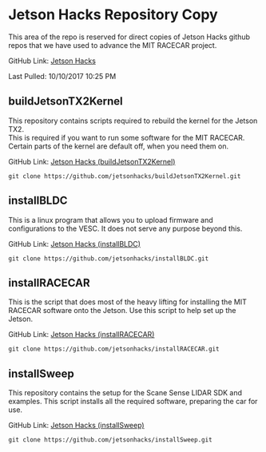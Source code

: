 # Jetson Hacks Repository Copy #

This area of the repo is reserved for direct copies of Jetson Hacks github repos that we have used to advance the MIT RACECAR project.

GitHub Link: [Jetson Hacks](https://github.com/jetsonhacks/)

Last Pulled:  10/10/2017 10:25 PM

## buildJetsonTX2Kernel ##

This repository contains scripts required to rebuild the kernel for the Jetson TX2.  
This is required if you want to run some software for the MIT RACECAR.  
Certain parts of the kernel are default off, when you need them on.

GitHub Link: [Jetson Hacks (buildJetsonTX2Kernel)](https://github.com/jetsonhacks/buildJetsonTX2Kernel)

```
git clone https://github.com/jetsonhacks/buildJetsonTX2Kernel.git
```

## installBLDC ##

This is a linux program that allows you to upload firmware and configurations to the VESC.  It does not serve any purpose beyond this.

GitHub Link: [Jetson Hacks (installBLDC)](https://github.com/jetsonhacks/installBLDC)

```
git clone https://github.com/jetsonhacks/installBLDC.git
```

## installRACECAR ##

This is the script that does most of the heavy lifting for installing the MIT RACECAR software onto the Jetson.  Use this script to help set up the Jetson.

GitHub Link: [Jetson Hacks (installRACECAR)](https://github.com/jetsonhacks/installRACECAR)

```
git clone https://github.com/jetsonhacks/installRACECAR.git
```

## installSweep ##

This repository contains the setup for the Scane Sense LIDAR SDK and examples.  This script installs all the required software, preparing the car for use.

GitHub Link: [Jetson Hacks (installSweep)](https://github.com/jetsonhacks/installSweep) 

```
git clone https://github.com/jetsonhacks/installSweep.git
```

